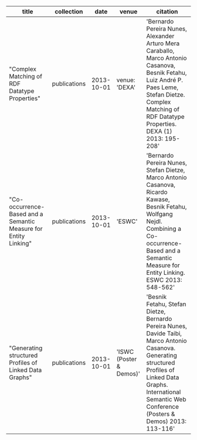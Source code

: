 | title | collection | date | venue | citation |
| --- | --- | --- | --- | --- |
| "Complex Matching of RDF Datatype Properties" | publications | 2013-10-01 | venue: 'DEXA' | 'Bernardo Pereira Nunes, Alexander Arturo Mera Caraballo, Marco Antonio Casanova, Besnik Fetahu, Luiz André P. Paes Leme, Stefan Dietze. Complex Matching of RDF Datatype Properties. DEXA (1) 2013: 195-208' |
| "Co-occurrence-Based and a Semantic Measure for Entity Linking" |  publications | 2013-10-01 | 'ESWC' |  'Bernardo Pereira Nunes, Stefan Dietze, Marco Antonio Casanova, Ricardo Kawase, Besnik Fetahu, Wolfgang Nejdl. Combining a Co-occurrence-Based and a Semantic Measure for Entity Linking. ESWC 2013: 548-562' |
| "Generating structured Profiles of Linked Data Graphs" | publications | 2013-10-01 | 'ISWC (Poster & Demos)' | 'Besnik Fetahu, Stefan Dietze, Bernardo Pereira Nunes, Davide Taibi, Marco Antonio Casanova. Generating structured Profiles of Linked Data Graphs. International Semantic Web Conference (Posters & Demos) 2013: 113-116' |
